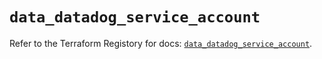 # `data_datadog_service_account`

Refer to the Terraform Registory for docs: [`data_datadog_service_account`](https://registry.terraform.io/providers/datadog/datadog/3.30.0/docs/data-sources/service_account).
